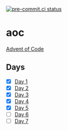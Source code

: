 [![pre-commit.ci status](https://results.pre-commit.ci/badge/github/Kilo59/aoc/main.svg)](https://results.pre-commit.ci/latest/github/Kilo59/aoc/main)

# aoc

[Advent of Code](https://adventofcode.com/)

## Days

- [x] [Day 1](py/day1.ipynb)
- [x] [Day 2](py/day2.ipynb)
- [x] [Day 3](py/day3.ipynb)
- [x] [Day 4](py/day4.ipynb)
- [x] [Day 5](py/day5.ipynb)
- [ ] [Day 6](py/day6.ipynb)
- [ ] [Day 7](py/day7.ipynb)
